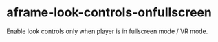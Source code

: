 # aframe-look-controls-onfullscreen
Enable look controls only when player is in fullscreen mode / VR mode.
